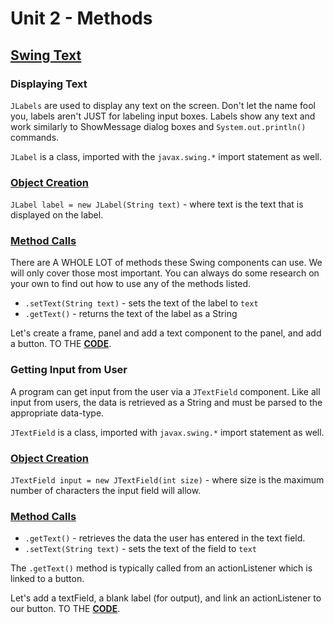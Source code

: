 # Unit 2 - Methods

## <u>Swing Text</u>

### Displaying Text

`JLabels` are used to display any text on the screen. Don't let the name fool you, labels aren't JUST for labeling input boxes. Labels show any text and work similarly to ShowMessage dialog boxes and `System.out.println()` commands.

`JLabel` is a class, imported with the `javax.swing.*` import statement as well. 

### [Object Creation]()

`JLabel label = new JLabel(String text)` - where text is the text that is displayed on the label. 

### [Method Calls]()

There are A WHOLE LOT of methods these Swing components can use. We will only cover those most important. You can always do some research on your own to find out how to use any of the methods listed.

- `.setText(String text)` - sets the text of the label to `text`
- `.getText()` - returns the text of the label as a String

Let's create a frame, panel and add a text component to the panel, and add a button. TO THE [**CODE**][code].

### Getting Input from User

A program can get input from the user via a `JTextField` component. Like all input from users, the data is retrieved as a String and must be parsed to the appropriate data-type. 

`JTextField` is a class, imported with `javax.swing.*` import statement as well. 

### [Object Creation]()

`JTextField input = new JTextField(int size)` - where size is the maximum number of characters the input field will allow. 

### [Method Calls]()

- `.getText()` - retrieves the data the user has entered in the text field.
- `.setText(String text)` - sets the text of the field to `text`

The `.getText()` method is typically called from an actionListener which is linked to a button.

Let's add a textField, a blank label (for output), and link an actionListener to our button. TO THE [**CODE**][code].




[code]: /src/SimpleInput.java